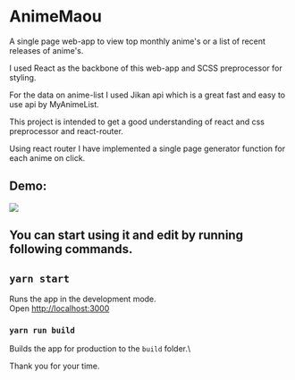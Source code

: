 # AnimeMaou

A single page web-app to view top monthly anime's or a list of recent releases of anime's.

I used React as the backbone of this web-app and SCSS preprocessor for styling.

For the data on anime-list I used Jikan api which is a great fast and easy to use api by MyAnimeList.

This project is intended to get a good understanding of react and css preprocessor and react-router.

Using react router I have implemented a single page generator function for each anime on click.



## Demo:

<a href="https://anime-maou.web.app/"><img src="https://github.com/satish-rajnale/AnimaeMaou/blob/master/public/animeMaou.gif"/></a>

















## You can start using it and edit by running following commands.
## `yarn start`
Runs the app in the development mode.\
Open [http://localhost:3000](http://localhost:3000)

### `yarn run build`
Builds the app for production to the `build` folder.\


Thank you for your time.
